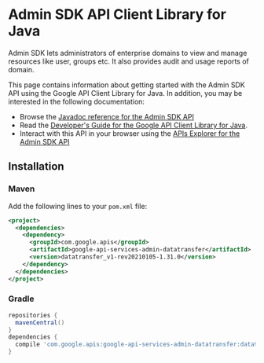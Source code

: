 # Admin SDK API Client Library for Java

Admin SDK lets administrators of enterprise domains to view and manage resources like user, groups etc. It also provides audit and usage reports of domain.

This page contains information about getting started with the Admin SDK API
using the Google API Client Library for Java. In addition, you may be interested
in the following documentation:

* Browse the [Javadoc reference for the Admin SDK API][javadoc]
* Read the [Developer's Guide for the Google API Client Library for Java][google-api-client].
* Interact with this API in your browser using the [APIs Explorer for the Admin SDK API][api-explorer]

## Installation

### Maven

Add the following lines to your `pom.xml` file:

```xml
<project>
  <dependencies>
    <dependency>
      <groupId>com.google.apis</groupId>
      <artifactId>google-api-services-admin-datatransfer</artifactId>
      <version>datatransfer_v1-rev20210105-1.31.0</version>
    </dependency>
  </dependencies>
</project>
```

### Gradle

```gradle
repositories {
  mavenCentral()
}
dependencies {
  compile 'com.google.apis:google-api-services-admin-datatransfer:datatransfer_v1-rev20210105-1.31.0'
}
```

[javadoc]: https://googleapis.dev/java/google-api-services-admin-datatransfer/latest/index.html
[google-api-client]: https://github.com/googleapis/google-api-java-client/
[api-explorer]: https://developers.google.com/apis-explorer/#p/admin/v1/

